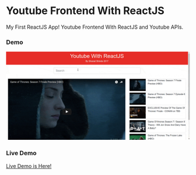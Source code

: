 # Youtube Frontend With ReactJS

My First ReactJS App! Youtube Frontend With ReactJS and Youtube APIs.

### Demo

![Demo](https://github.com/shindesharad71/Youtube-With-ReactJS/blob/master/demo.gif?raw=true "Demo")

### Live Demo

[Live Demo is Here!](https://shindesharad71.github.io/Youtube-With-ReactJS/)